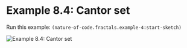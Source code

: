 # Example 8.4: Cantor set

Run this example: `(nature-of-code.fractals.example-4:start-sketch)`

![Example 8.4: Cantor set](https://raw.githubusercontent.com/mark-gerarts/nature-of-code/master/screenshots/Example%208.4%3A%20Cantor%20set.gif)